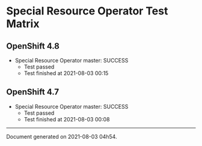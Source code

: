 
Special Resource Operator Test Matrix
=====================================

OpenShift 4.8
-------------


* Special Resource Operator master: SUCCESS
  - Test passed
  - Test finished at 2021-08-03 00:15

OpenShift 4.7
-------------


* Special Resource Operator master: SUCCESS
  - Test passed
  - Test finished at 2021-08-03 00:08


---
Document generated on 2021-08-03 04h54.
